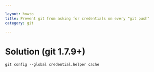 ```yaml
---

layout: howto
title: Prevent git from asking for credentials on every "git push"
category: git

---
```



Solution (git 1.7.9+)
=====================

```
git config --global credential.helper cache
```